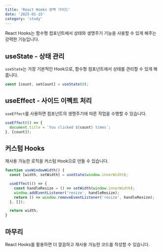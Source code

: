```yaml
---
title: 'React Hooks 완벽 가이드'
date: '2025-01-15'
category: 'study'
---
```


React Hooks는 함수형 컴포넌트에서 상태와 생명주기 기능을 사용할 수 있게 해주는 강력한 기능입니다.

## useState - 상태 관리

`useState`는 가장 기본적인 Hook으로, 함수형 컴포넌트에서 상태를 관리할 수 있게 해줍니다.

```javascript
const [count, setCount] = useState(0);
```

## useEffect - 사이드 이펙트 처리

`useEffect`를 사용하면 컴포넌트의 생명주기에 따른 작업을 수행할 수 있습니다.

```javascript
useEffect(() => {
  document.title = `You clicked ${count} times`;
}, [count]);
```

## 커스텀 Hooks

재사용 가능한 로직을 커스텀 Hook으로 만들 수 있습니다.

```javascript
function useWindowWidth() {
  const [width, setWidth] = useState(window.innerWidth);

  useEffect(() => {
    const handleResize = () => setWidth(window.innerWidth);
    window.addEventListener('resize', handleResize);
    return () => window.removeEventListener('resize', handleResize);
  }, []);

  return width;
}
```

## 마무리

React Hooks를 활용하면 더 깔끔하고 재사용 가능한 코드를 작성할 수 있습니다.
